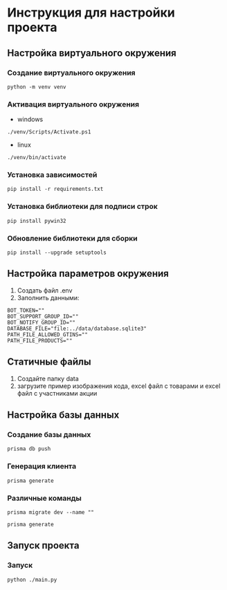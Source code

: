 # Инструкция для настройки проекта

## Настройка виртуального окружения

### Создание виртуального окружения
```shell
python -m venv venv
```

### Активация виртуального окружения
- windows
```shell
./venv/Scripts/Activate.ps1
```
- linux
```shell
./venv/bin/activate
```

### Установка зависимостей
```shell
pip install -r requirements.txt
```

### Установка библиотеки для подписи строк
```shell
pip install pywin32
```

### Обновление библиотеки для сборки
```shell
pip install --upgrade setuptools
```

## Настройка параметров окружения

1. Создать файл .env
2. Заполнить данными:
```text
BOT_TOKEN=""
BOT_SUPPORT_GROUP_ID=""
BOT_NOTIFY_GROUP_ID=""
DATABASE_FILE="file:../data/database.sqlite3"
PATH_FILE_ALLOWED_GTINS=""
PATH_FILE_PRODUCTS=""
```

## Статичные файлы

1. Создайте папку data
2. загрузите пример изображения кода, excel файл c товарами и excel файл c участниками акции   

## Настройка базы данных

### Создание базы данных
```shell
prisma db push
```

### Генерация клиента
```shell
prisma generate
```

### Различные команды
```shell
prisma migrate dev --name ""

prisma generate
```

## Запуск проекта

### Запуск
```shell
python ./main.py
```
